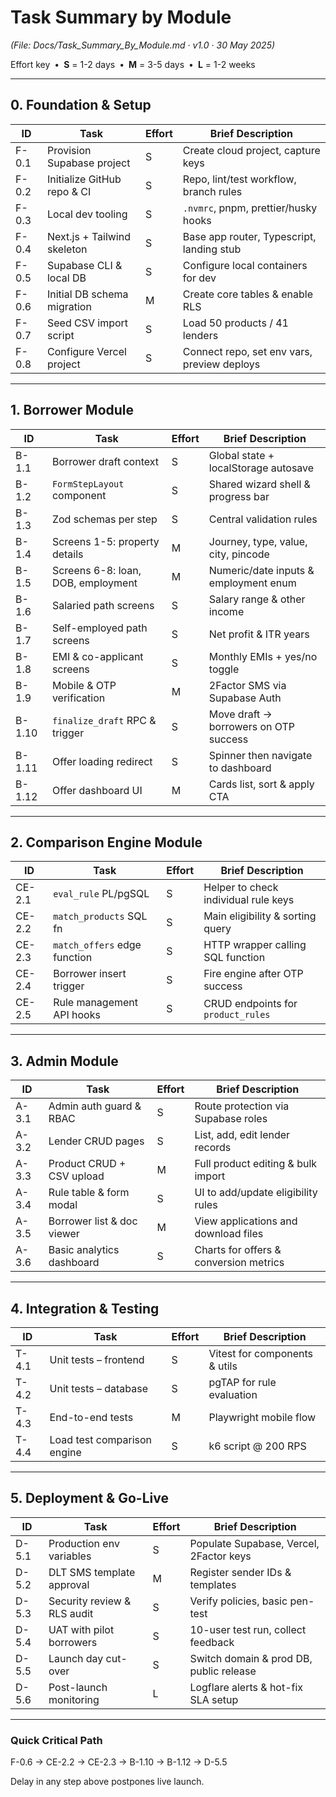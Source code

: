 # Task Summary by Module  
*(File: Docs/Task_Summary_By_Module.md · v1.0 · 30 May 2025)*  

Effort key • **S** = 1-2 days • **M** = 3-5 days • **L** = 1-2 weeks  

---

## 0. Foundation & Setup
| ID | Task | Effort | Brief Description |
|----|------|--------|-------------------|
| F-0.1 | Provision Supabase project | S | Create cloud project, capture keys |
| F-0.2 | Initialize GitHub repo & CI | S | Repo, lint/test workflow, branch rules |
| F-0.3 | Local dev tooling | S | `.nvmrc`, pnpm, prettier/husky hooks |
| F-0.4 | Next.js + Tailwind skeleton | S | Base app router, Typescript, landing stub |
| F-0.5 | Supabase CLI & local DB | S | Configure local containers for dev |
| F-0.6 | Initial DB schema migration | M | Create core tables & enable RLS |
| F-0.7 | Seed CSV import script | S | Load 50 products / 41 lenders |
| F-0.8 | Configure Vercel project | S | Connect repo, set env vars, preview deploys |

---

## 1. Borrower Module
| ID | Task | Effort | Brief Description |
|----|------|--------|-------------------|
| B-1.1 | Borrower draft context | S | Global state + localStorage autosave |
| B-1.2 | `FormStepLayout` component | S | Shared wizard shell & progress bar |
| B-1.3 | Zod schemas per step | S | Central validation rules |
| B-1.4 | Screens 1-5: property details | M | Journey, type, value, city, pincode |
| B-1.5 | Screens 6-8: loan, DOB, employment | M | Numeric/date inputs & employment enum |
| B-1.6 | Salaried path screens | S | Salary range & other income |
| B-1.7 | Self-employed path screens | S | Net profit & ITR years |
| B-1.8 | EMI & co-applicant screens | S | Monthly EMIs + yes/no toggle |
| B-1.9 | Mobile & OTP verification | M | 2Factor SMS via Supabase Auth |
| B-1.10 | `finalize_draft` RPC & trigger | S | Move draft → borrowers on OTP success |
| B-1.11 | Offer loading redirect | S | Spinner then navigate to dashboard |
| B-1.12 | Offer dashboard UI | M | Cards list, sort & apply CTA |

---

## 2. Comparison Engine Module
| ID | Task | Effort | Brief Description |
|----|------|--------|-------------------|
| CE-2.1 | `eval_rule` PL/pgSQL | S | Helper to check individual rule keys |
| CE-2.2 | `match_products` SQL fn | S | Main eligibility & sorting query |
| CE-2.3 | `match_offers` edge function | S | HTTP wrapper calling SQL function |
| CE-2.4 | Borrower insert trigger | S | Fire engine after OTP success |
| CE-2.5 | Rule management API hooks | S | CRUD endpoints for `product_rules` |

---

## 3. Admin Module
| ID | Task | Effort | Brief Description |
|----|------|--------|-------------------|
| A-3.1 | Admin auth guard & RBAC | S | Route protection via Supabase roles |
| A-3.2 | Lender CRUD pages | S | List, add, edit lender records |
| A-3.3 | Product CRUD + CSV upload | M | Full product editing & bulk import |
| A-3.4 | Rule table & form modal | S | UI to add/update eligibility rules |
| A-3.5 | Borrower list & doc viewer | M | View applications and download files |
| A-3.6 | Basic analytics dashboard | S | Charts for offers & conversion metrics |

---

## 4. Integration & Testing
| ID | Task | Effort | Brief Description |
|----|------|--------|-------------------|
| T-4.1 | Unit tests – frontend | S | Vitest for components & utils |
| T-4.2 | Unit tests – database | S | pgTAP for rule evaluation |
| T-4.3 | End-to-end tests | M | Playwright mobile flow |
| T-4.4 | Load test comparison engine | S | k6 script @ 200 RPS |

---

## 5. Deployment & Go-Live
| ID | Task | Effort | Brief Description |
|----|------|--------|-------------------|
| D-5.1 | Production env variables | S | Populate Supabase, Vercel, 2Factor keys |
| D-5.2 | DLT SMS template approval | M | Register sender IDs & templates |
| D-5.3 | Security review & RLS audit | S | Verify policies, basic pen-test |
| D-5.4 | UAT with pilot borrowers | S | 10-user test run, collect feedback |
| D-5.5 | Launch day cut-over | S | Switch domain & prod DB, public release |
| D-5.6 | Post-launch monitoring | L | Logflare alerts & hot-fix SLA setup |

---

### Quick Critical Path
F-0.6 → CE-2.2 → CE-2.3 → B-1.10 → B-1.12 → D-5.5  

Delay in any step above postpones live launch.
